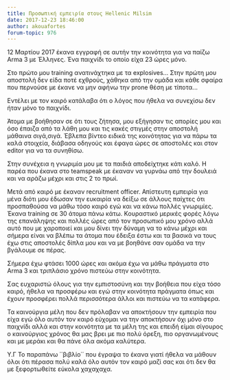 ```yaml
---
title: Προσωπική εμπειρία στους Hellenic Milsim
date: 2017-12-23 18:46:00
author: akouafortes
forum-topic: 976
---
```


12 Μαρτίου 2017 έκανα εγγραφή σε αυτήν την κοινότητα για να παίζω Αrma 3 με Έλληνες. Ένα παιχνίδι το οποίο είχα 23 ώρες μόνο.

Στο πρώτο μου training ανατινάχτηκα με τα explosives...
Στην πρώτη μου αποστολή δεν είδα ποτέ εχθρούς, χάθηκα από την ομάδα και κάθε σφαίρα που περνούσε με έκανε να μην αφήνω την prone θέση με τίποτα...

Εντέλει με τον καιρό κατάλαβα ότι ο λόγος που ήθελα να συνεχίσω δεν ήταν μόνο το παιχνίδι.

Άτομα με βοήθησαν σε ότι τους ζήτησα, μου εξήγησαν τις απορίες μου και όσο έπαιζα από τα λάθη μου και τις κακές στιγμές στην αποστολή μάθαινα σιγά,σιγά.
Έβλεπα βίντεο ειδικά της κοινότητας για να πάρω τα καλά στοιχεία, διάβασα οδηγούς και έφαγα ώρες σε αποστολές και στον editor για να τα συνηθίσω.

Στην συνέχεια η γνωριμία μου με τα παιδιά αποδείχτηκε κάτι καλό. Η παρέα που έκανα στο teamspeak με έκαναν να γυρνάω από την δουλειά και να αράζω μέχρι και στις 2 το πρωί.

Μετά από καιρό με έκαναν recruitment officer. Απίστευτη εμπειρία για μένα διότι μου έδωσαν την ευκαιρία να δείξω σε άλλους παίχτες ότι προσπαθούσα να μάθω τόσο καιρό εγώ και να κάνω πολλές γνωριμίες. Έκανα training σε 30 άτομα πάνω κάτω.
Kουραστικό μερικές φορές λόγω της επανάληψης και πολλές ώρες από τον προσωπικό μου χρόνο αλλά αυτό που με χαροποιεί και μου δίνει την δύναμη να το κάνω μέχρι και σήμερα είναι να βλέπω τα άτομα που έδειξα έστω και τα βασικά να τους έχω στις αποστολές δίπλα μου και να με βοηθάνε σαν ομάδα να την βγάλουμε σε πέρας.

Σήμερα έχω φτάσει 1000 ώρες και ακόμα έχω να μάθω πράγματα στο Arma 3 και τριπλάσιο χρόνο πιστεύω στην κοινότητα.

Σας ευχαριστώ όλους για την εμπιστοσύνη και την βοήθεια που είχα τόσο καιρό, ήθελα να προσφέρω και εγώ στην κοινότητα πράγματα όπως και έχουν προσφέρει πολλά περισσότερα άλλοι και πιστεύω να τα κατάφερα.

Τα καινούργια μέλη που δεν πρόλαβαν να αποκτήσουν την εμπειρία που είχα εγώ όλο αυτόν τον καιρό εύχομαι να την αποκτήσουν όχι μόνο στο παιχνίδι αλλά και στην κοινότητα με τα μέλη της και επειδή είμαι σίγουρος ο καινούργιος χρόνος θα μας βρει με πιο πολύ όρεξη, πιο οργανωμένους και με μεράκι και θα πάνε όλα ακόμα καλύτερα.

Υ.Γ Το παραπάνω ΄΄βιβλίο΄΄ που έγραψα το έκανα γιατί ήθελα να μάθουν όλοι ότι πέρασα πολύ καλά όλο αυτόν τον καιρό μαζί σας και ότι δεν θα με ξεφορτωθείτε εύκολα χαχαχαχα.
